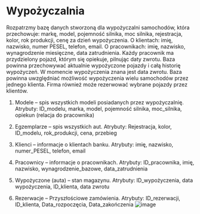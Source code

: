 # Wypożyczalnia
Rozpatrzmy bazę danych stworzoną dla wypożyczalni samochodów, która przechowuje: markę, model, pojemność silnika, moc silnika, rejestracja, kolor, rok produkcji, cenę za dzień wypożyczenia. O klientach: imię, nazwisko, numer PESEL, telefon, email. O pracownikach: imię, nazwisko, wynagrodzenie miesięczne, data zatrudnienia. Każdy pracownik ma przydzielony pojazd, którym się opiekuje, pilnując daty zwrotu. Baza powinna przechowywać aktualnie wypożyczone pojazdy i całą historię wypożyczeń. W momencie wypożyczenia znana jest data zwrotu. Baza powinna uwzględniać możliwość wypożyczenia wielu samochodów przez jednego klienta. Firma również może rezerwować wybrane pojazdy przez klientów. 

1.	Modele – spis wszystkich modeli posiadanych przez wypożyczalnię.
Atrybuty: ID_modelu, marka, model, pojemność silnika, moc_silnika, opiekun (relacja do pracownika)

2.	Egzemplarze – spis wszystkich aut.
Atrybuty: Rejestracja, kolor, ID_modelu, rok_produkcji, cena, przebieg

3. Klienci – informacje o klientach banku.
Atrybuty: imię, nazwisko, numer_PESEL, telefon, email

4. Pracownicy – informacje o pracownikach.
Atrybuty: ID_pracownika, imię, nazwisko, wynagrodzenie_bazowe, data_zatrudnienia

5. Wypożyczone (auta) – stan magazynu.
Atrybuty: ID_wypożyczenia, data wypożyczenia, ID_klienta, data zwrotu

6. Rezerwacje – Przyszłościowe zamówienia.
Atrybuty: ID_rezerwacji, ID_klienta, Data_rozpoczęcia, Data_zakończenia
![image](https://github.com/user-attachments/assets/077b50e0-6b52-44a8-8a92-bdda170805a1)

